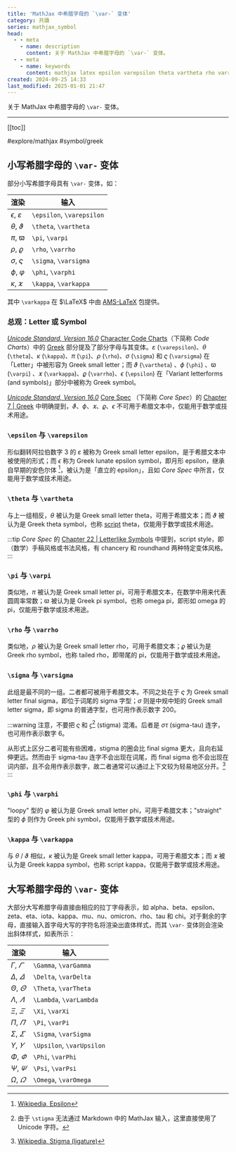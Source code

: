 ```yaml
---
title: 'MathJax 中希腊字母的 `\var-` 变体'
category: 共讀
series: mathjax_symbol
head:
  - - meta
    - name: description
      content: 关于 MathJax 中希腊字母的 `\var-` 变体。
  - - meta
    - name: keywords
      content: mathjax latex epsilon varepsilon theta vartheta rho varrho phi varphi latex_symbol latex符号
created: 2024-09-25 14:33
last_modified: 2025-01-01 21:47
---
```


关于 MathJax 中希腊字母的 `\var-` 变体。

---

[[toc]]

#explore/mathjax #symbol/greek

## 小写希腊字母的 `\var-` 变体

部分小写希腊字母具有 `\var-` 变体，如：

| 渲染                      | 输入                      |
| ------------------------- | ------------------------- |
| $\epsilon$, $\varepsilon$ | `\epsilon`, `\varepsilon` |
| $\theta$, $\vartheta$     | `\theta`, `\vartheta`     |
| $\pi$, $\varpi$           | `\pi`, `\varpi`           |
| $\rho$, $\varrho$         | `\rho`, `\varrho`         |
| $\sigma$, $\varsigma$     | `\sigma`, `\varsigma`     |
| $\phi$, $\varphi$         | `\phi`, `\varphi`         |
| $\kappa$, $\varkappa$     | `\kappa`, `\varkappa`     |

其中 `\varkappa` 在 $\LaTeX$ 中由 [AMS-LaTeX](https://www.ams.org/arc/resources/amslatex-about.html) 包提供。

### 总观：Letter 或 Symbol

[_Unicode Standard, Version 16.0_](https://www.unicode.org/standard/standard.html) [Character Code Charts](https://www.unicode.org/charts/)（下简称 _Code Charts_）中的 [Greek](https://www.unicode.org/charts/PDF/U0370.pdf) 部分提及了部分字母与其变体。$\varepsilon$ (`\varepsilon`)、$\theta$ (`\theta`)、$\kappa$ (`\kappa`)、$\pi$ (`\pi`)、$\rho$ (`\rho`)、$\sigma$ (`\sigma`) 和 $\varsigma$ (`\varsigma`) 在「Letter」中被形容为 Greek small letter；而 $\vartheta$ (`\vartheta`) 、$\phi$ (`\phi`) 、$\varpi$ (`\varpi`) 、$\varkappa$ (`\varkappa`)、$\varrho$ (`\varrho`)、$\epsilon$ (`\epsilon`) 在「Variant letterforms (and symbols)」部分中被称为 Greek symbol。

[_Unicode Standard, Version 16.0_](https://www.unicode.org/standard/standard.html) [Core Spec](https://www.unicode.org/versions/Unicode16.0.0/core-spec/) （下简称 _Core Spec_）的 [Chapter 7 | Greek](https://www.unicode.org/versions/Unicode16.0.0/core-spec/chapter-7/#G10832) 中明确提到，$\vartheta$、$\phi$、$\varkappa$、$\varrho$、$\epsilon$ 不可用于希腊文本中，仅能用于数学或技术用途。

### `\epsilon` 与 `\varepsilon`

形似翻转阿拉伯数字 3 的 $\varepsilon$ 被称为 Greek small letter epsilon，是于希腊文本中被使用的形式；而 $\epsilon$ 称为 Greek lunate epsilon symbol，即月形 epsilon，继承自早期的安色尔体 [^1]，被认为是「直立的 epsilon」，且如 _Core Spec_ 中所言，仅能用于数学或技术用途。

### `\theta` 与 `\vartheta`

与上一组相反，$\theta$ 被认为是 Greek small letter theta，可用于希腊文本；而 $\vartheta$ 被认为是 Greek theta symbol，也称 <u>script</u> theta，仅能用于数学或技术用途。

:::tip
_Core Spec_ 的 [Chapter 22 | Letterlike Symbols](https://www.unicode.org/versions/Unicode16.0.0/core-spec/chapter-22/#G12468) 中提到，script style，即（数学）手稿风格或书法风格，有 chancery 和 roundhand 两种特定变体风格。
:::

### `\pi` 与 `\varpi`

类似地，$\pi$ 被认为是 Greek small letter pi，可用于希腊文本，在数学中用来代表圆周率常数；$\varpi$ 被认为是 Greek pi symbol，也称 omega pi，即形如 omega 的 pi，仅能用于数学或技术用途。

### `\rho` 与 `\varrho`

类似地，$\rho$ 被认为是 Greek small letter rho，可用于希腊文本；$\varrho$ 被认为是 Greek rho symbol，也称 tailed rho，即带尾的 pi，仅能用于数学或技术用途。

### `\sigma` 与 `\varsigma`

此组是最不同的一组。二者都可被用于希腊文本。不同之处在于 $\varsigma$ 为 Greek small letter final sigma，即位于词尾的 sigma 字型；$\sigma$ 则是中规中矩的 Greek small letter sigma，即 sigma 的普通字型，也可用作表示数字 200。

:::warning
注意，不要把 $\varsigma$ 和 $ϛ$[^2] (stigma) 混淆。后者是 $\sigma\tau$ (sigma-tau) 连字，也可用作表示数字 6。

从形式上区分二者可能有些困难，stigma 的圈会比 final sigma 更大，且向右延伸更远。然而由于 sigma-tau 连字不会出现在词尾，而 final sigma 也不会出现在词内部，且不会用作表示数字，故二者通常可以通过上下文较为轻易地区分开。[^3]
:::

### `\phi` 与 `\varphi`

"loopy" 型的 $\varphi$ 被认为是 Greek small letter phi，可用于希腊文本；"straight" 型的 $\phi$ 则作为 Greek phi symbol，仅能用于数学或技术用途。

### `\kappa` 与 `\varkappa`

与 $\theta$ / $\vartheta$ 相似，$\kappa$ 被认为是 Greek small letter kappa，可用于希腊文本；而 $\varkappa$ 被认为是 Greek kappa symbol，也称 script kappa，仅能用于数学或技术用途。

## 大写希腊字母的 `\var-` 变体

大部分大写希腊字母直接由相应的拉丁字母表示，如 alpha、beta、epsilon、zeta、eta、iota、kappa、mu、nu、omicron、rho、tau 和 chi。对于剩余的字母，直接输入首字母大写的字符名将渲染出直体样式，而其 `\var-` 变体则会渲染出斜体样式，如表所示：

| 渲染                      | 输入                      |
| ------------------------- | ------------------------- |
| $\Gamma$, $\varGamma$     | `\Gamma`, `\varGamma`     |
| $\Delta$, $\varDelta$     | `\Delta`, `\varDelta`     |
| $\Theta$, $\varTheta$     | `\Theta`, `\varTheta`     |
| $\Lambda$, $\varLambda$   | `\Lambda`, `\varLambda`   |
| $\Xi$, $\varXi$           | `\Xi`, `\varXi`           |
| $\Pi$, $\varPi$           | `\Pi`, `\varPi`           |
| $\Sigma$, $\varSigma$     | `\Sigma`, `\varSigma`     |
| $\Upsilon$, $\varUpsilon$ | `\Upsilon`, `\varUpsilon` |
| $\Phi$, $\varPhi$         | `\Phi`, `\varPhi`         |
| $\Psi$, $\varPsi$         | `\Psi`, `\varPsi`         |
| $\Omega$, $\varOmega$     | `\Omega`, `\varOmega`     |

[^1]: [Wikipedia, Epsilon](https://en.wikipedia.org/wiki/Epsilon)

[^2]: 由于 `\stigma` 无法通过 Markdown 中的 MathJax 输入，这里直接使用了 Unicode 字符。

[^3]: [Wikipedia, Stigma (ligature)](<https://en.wikipedia.org/wiki/Stigma_(ligature)>)
